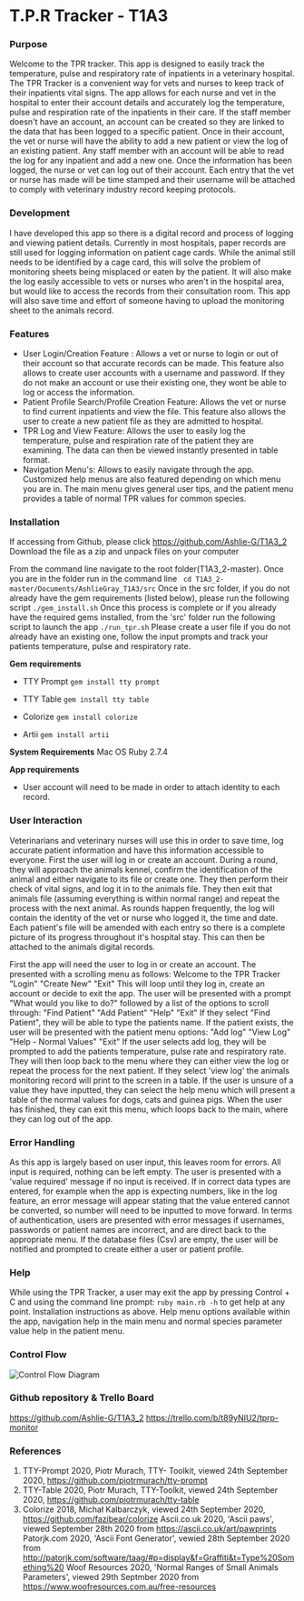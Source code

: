 # T.P.R Tracker - T1A3
### Purpose
Welcome to the TPR tracker. This app is designed to easily track the temperature, pulse and respiratory rate of inpatients in a veterinary hospital.
The TPR Tracker is a convenient way for vets and nurses to keep track of their inpatients vital signs. The app allows for each nurse and vet in the hospital to enter their account details and accurately log the temperature, pulse and respiration rate of the inpatients in their care. If the staff member doesn't have an account, an account can be created so they are linked to the data that has been logged to a specific patient. Once in their account, the vet or nurse will have the ability to add a new patient or view the log of an existing patient. Any staff member with an account will be able to read the log for any inpatient and add a new one. Once the information has been logged, the nurse or vet can log out of their account. Each entry that the vet or nurse has made will be time stamped and their username will be attached to comply with veterinary industry record keeping protocols.

### Development
I have developed this app so there is a digital record and process of logging and viewing patient details. Currently in most hospitals, paper records are still used for logging information on patient cage cards. While the animal still needs to be identified by a cage card, this will solve the problem of monitoring sheets being misplaced or eaten by the patient. It will also make the log easily accessible to vets or nurses who aren't in the hospital area, but would like to access the records from their consultation room. This app will also save time and effort of someone having to upload the monitoring sheet to the animals record.

### Features
- User Login/Creation Feature : Allows a vet or nurse to login or out of their account so that accurate records can be made.    This feature also allows to create user accounts with a username and password. If they do not make an account or use their existing one, they wont be able to log or access the information.
- Patient Profile Search/Profile Creation Feature: Allows the vet or nurse to find current inpatients and view the file. This feature also allows the user to create a new patient file as they are admitted to hospital.
- TPR Log and View Feature: Allows the user to easily log the temperature, pulse and respiration rate of the patient they are examining. The data can then be viewed instantly presented in table format.
- Navigation Menu's: Allows to easily navigate through the app. Customized help menus are also featured depending on which menu you are in. The main menu gives general user tips, and the patient menu provides a table of normal TPR values for common species.


### Installation
If accessing from Github, please click https://github.com/Ashlie-G/T1A3_2
Download the file as a zip and unpack files on your computer

From the command line navigate to the root folder(T1A3_2-master).
Once you are in the folder run in the command line 
``` cd T1A3_2-master/Documents/AshlieGray_T1A3/src``` 
Once in the src folder, if you do not already have the gem requirements (listed below), please run the following script 
```./gem_install.sh```
Once this process is complete or if you already have the required gems installed, from the 'src' folder run the following script to launch the app 
```./run_tpr.sh```
Please create a user file if you do not already have an existing one, follow the input prompts and track your patients temperature, pulse and respiratory rate.

**Gem requirements**
 - TTY Prompt
 ```gem install tty prompt```

 - TTY Table
 ```gem install tty table```

 - Colorize
 ```gem install colorize```

 - Artii
 ```gem install artii```

**System Requirements**
Mac OS
Ruby 2.7.4 

**App requirements**
- User account will need to be made in order to attach identity to each record.


### User Interaction

Veterinarians and veterinary nurses will use this in order to save time, log accurate patient information and have this information accessible to everyone. First the user will log in or create an account. During a round, they will approach the animals kennel, confirm the identification of the animal and either navigate to its file or create one. They then perform their check of vital signs, and log it in to the animals file. They then exit that animals file (assuming everything is within normal range) and repeat the process with the next animal. As rounds happen frequently, the log will contain the identity of the vet or nurse who logged it, the time and date. Each patient's file will be amended with each entry so there is a complete picture of its progress throughout it's hospital stay. This can then be attached to the animals digital records.

First the app will need the user to log in or create an account. The presented with a scrolling menu as follows:
Welcome to the TPR Tracker
"Login"
"Create New"
"Exit"
This will loop until they log in, create an account or decide to exit the app.
The user will be presented with a prompt "What would you like to do?" followed by a list of the options to scroll through:
"Find Patient"
"Add Patient"
"Help"
"Exit"
If they select "Find Patient", they will be able to type the patients name. If the patient exists, the user will be presented with the patient menu options:
"Add log"
"View Log"
"Help - Normal Values"
"Exit" 
If the user selects add log, they will be prompted to add the patients temperature, pulse rate and respiratory rate. They will then loop back to the menu where they can either view the log or repeat the process for the next patient.
If they select 'view log' the animals monitoring record will print to the screen in a table. 
If the user is unsure of a value they have inputted, they can select the help menu which will present a table of the normal values for dogs, cats and guinea pigs.
When the user has finished, they can exit this menu, which loops back to the main, where they can log out of the app.

### Error Handling

As this app is largely based on user input, this leaves room for errors.
All input is required, nothing can be left empty. The user is presented with a 'value required' message if no input is received.
If in correct data types are entered, for example when the app is expecting numbers, like in the log feature, an error message will appear stating that the value entered cannot be converted, so number will need to be inputted to move forward.
In terms of authentication, users are presented with error messages if usernames, passwords or patient names are incorrect, and are direct back to the appropriate menu.
If the database files (Csv) are empty, the user will be notified and prompted to create either a user or patient profile.

### Help
While using the TPR Tracker, a user may exit the app by pressing Control + C and using the command line prompt: 
```ruby main.rb -h```
to get help at any point.
Installation instructions as above.
Help menu options available within the app, navigation help in the main menu and normal species parameter value help in the patient menu.



### Control Flow
![Control Flow Diagram](docs/controlflowfinal.png)

### Github repository & Trello Board
https://github.com/Ashlie-G/T1A3_2
https://trello.com/b/t89yNIU2/tprp-monitor


### References
1. TTY-Prompt 2020, Piotr Murach, TTY- Toolkit, viewed 24th September 2020, <https://github.com/piotrmurach/tty-prompt>
2. TTY-Table 2020, Piotr Murach, TTY-Toolkit, viewed 24th September 2020, <https://github.com/piotrmurach/tty-table>
3. Colorize 2018, Michał Kalbarczyk, viewed 24th September 2020, <https://github.com/fazibear/colorize>
Ascii.co.uk 2020, 'Ascii paws', viewed September 28th 2020 from <https://ascii.co.uk/art/pawprints>
Patorjk.com 2020, 'Ascii Font Generator', vewied 28th September 2020 from <http://patorjk.com/software/taag/#p=display&f=Graffiti&t=Type%20Something%20>
Woof Resources 2020, 'Normal Ranges of Small Animals Parameters', viewed 29th Septmber 2020 from <https://www.woofresources.com.au/free-resources>


